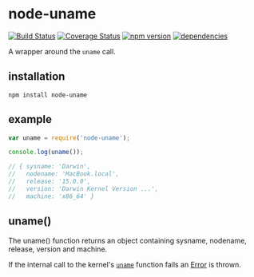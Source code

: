 # node-uname

[![Build Status](https://travis-ci.org/bash/node-uname.svg?branch=master)](https://travis-ci.org/bash/node-uname)
[![Coverage Status](https://coveralls.io/repos/bash/node-uname/badge.svg?branch=master&service=github)](https://coveralls.io/github/bash/node-uname?branch=master)
[![npm version](https://badge.fury.io/js/node-uname.svg)](https://badge.fury.io/js/node-uname)
[![dependencies](https://david-dm.org/bash/node-uname.svg)](https://david-dm.org/bash/node-uname)

A wrapper around the `uname` call.

## installation

```
npm install node-uname
```

## example

```js
var uname = require('node-uname');

console.log(uname());

// { sysname: 'Darwin',
//   nodename: 'MacBook.local',
//   release: '15.0.0',
//   version: 'Darwin Kernel Version ...',
//   machine: 'x86_64' }
```

## uname()
The uname() function returns an object containing sysname, nodename, release, version and machine.

If the internal call to the kernel's [`uname`](http://man7.org/linux/man-pages/man2/uname.2.html) function fails an [Error](https://nodejs.org/api/errors.html) is thrown.